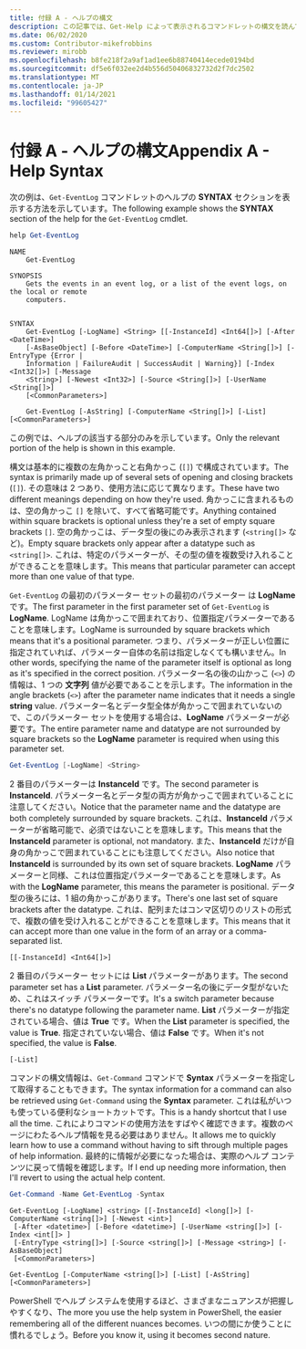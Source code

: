 ```yaml
---
title: 付録 A - ヘルプの構文
description: この記事では、Get-Help によって表示されるコマンドレットの構文を読んで理解する方法について説明します。
ms.date: 06/02/2020
ms.custom: Contributor-mikefrobbins
ms.reviewer: mirobb
ms.openlocfilehash: b8fe218f2a9af1ad1ee6b88740414ecede0194bd
ms.sourcegitcommit: df5e6f032ee2d4b556d50406832732d2f7dc2502
ms.translationtype: MT
ms.contentlocale: ja-JP
ms.lasthandoff: 01/14/2021
ms.locfileid: "99605427"
---
```

# <a name="appendix-a---help-syntax"></a><span data-ttu-id="c5771-103">付録 A - ヘルプの構文</span><span class="sxs-lookup"><span data-stu-id="c5771-103">Appendix A - Help Syntax</span></span>

<span data-ttu-id="c5771-104">次の例は、`Get-EventLog` コマンドレットのヘルプの **SYNTAX** セクションを表示する方法を示しています。</span><span class="sxs-lookup"><span data-stu-id="c5771-104">The following example shows the **SYNTAX** section of the help for the `Get-EventLog` cmdlet.</span></span>

```powershell
help Get-EventLog
```

```Output
NAME
    Get-EventLog

SYNOPSIS
    Gets the events in an event log, or a list of the event logs, on the local or remote
    computers.


SYNTAX
    Get-EventLog [-LogName] <String> [[-InstanceId] <Int64[]>] [-After <DateTime>]
    [-AsBaseObject] [-Before <DateTime>] [-ComputerName <String[]>] [-EntryType {Error |
    Information | FailureAudit | SuccessAudit | Warning}] [-Index <Int32[]>] [-Message
    <String>] [-Newest <Int32>] [-Source <String[]>] [-UserName <String[]>]
    [<CommonParameters>]

    Get-EventLog [-AsString] [-ComputerName <String[]>] [-List] [<CommonParameters>]
```

<span data-ttu-id="c5771-105">この例では、ヘルプの該当する部分のみを示しています。</span><span class="sxs-lookup"><span data-stu-id="c5771-105">Only the relevant portion of the help is shown in this example.</span></span>

<span data-ttu-id="c5771-106">構文は基本的に複数の左角かっこと右角かっこ (`[]`) で構成されています。</span><span class="sxs-lookup"><span data-stu-id="c5771-106">The syntax is primarily made up of several sets of opening and closing brackets (`[]`).</span></span> <span data-ttu-id="c5771-107">その意味は 2 つあり、使用方法に応じて異なります。</span><span class="sxs-lookup"><span data-stu-id="c5771-107">These have two different meanings depending on how they're used.</span></span> <span data-ttu-id="c5771-108">角かっこに含まれるものは、空の角かっこ `[]` を除いて、すべて省略可能です。</span><span class="sxs-lookup"><span data-stu-id="c5771-108">Anything contained within square brackets is optional unless they're a set of empty square brackets `[]`.</span></span> <span data-ttu-id="c5771-109">空の角かっこは、データ型の後にのみ表示されます (`<string[]>` など)。</span><span class="sxs-lookup"><span data-stu-id="c5771-109">Empty square brackets only appear after a datatype such as `<string[]>`.</span></span> <span data-ttu-id="c5771-110">これは、特定のパラメーターが、その型の値を複数受け入れることができることを意味します。</span><span class="sxs-lookup"><span data-stu-id="c5771-110">This means that particular parameter can accept more than one value of that type.</span></span>

<span data-ttu-id="c5771-111">`Get-EventLog` の最初のパラメーター セットの最初のパラメーター は **LogName** です。</span><span class="sxs-lookup"><span data-stu-id="c5771-111">The first parameter in the first parameter set of `Get-EventLog` is **LogName**.</span></span> <span data-ttu-id="c5771-112">LogName は角かっこで囲まれており、位置指定パラメーターであることを意味します。</span><span class="sxs-lookup"><span data-stu-id="c5771-112">LogName is surrounded by square brackets which means that it's a positional parameter.</span></span> <span data-ttu-id="c5771-113">つまり、パラメーターが正しい位置に指定されていれば、パラメーター自体の名前は指定しなくても構いません。</span><span class="sxs-lookup"><span data-stu-id="c5771-113">In other words, specifying the name of the parameter itself is optional as long as it's specified in the correct position.</span></span> <span data-ttu-id="c5771-114">パラメーター名の後の山かっこ (`<>`) の情報は、1 つの **文字列** 値が必要であることを示します。</span><span class="sxs-lookup"><span data-stu-id="c5771-114">The information in the angle brackets (`<>`) after the parameter name indicates that it needs a single **string** value.</span></span> <span data-ttu-id="c5771-115">パラメーター名とデータ型全体が角かっこで囲まれていないので、このパラメーター セットを使用する場合は、**LogName** パラメーターが必要です。</span><span class="sxs-lookup"><span data-stu-id="c5771-115">The entire parameter name and datatype are not surrounded by square brackets so the **LogName** parameter is required when using this parameter set.</span></span>

```powershell
Get-EventLog [-LogName] <String>
```

<span data-ttu-id="c5771-116">2 番目のパラメーターは **InstanceId** です。</span><span class="sxs-lookup"><span data-stu-id="c5771-116">The second parameter is **InstanceId**.</span></span> <span data-ttu-id="c5771-117">パラメーター名とデータ型の両方が角かっこで囲まれていることに注意してください。</span><span class="sxs-lookup"><span data-stu-id="c5771-117">Notice that the parameter name and the datatype are both completely surrounded by square brackets.</span></span> <span data-ttu-id="c5771-118">これは、**InstanceId** パラメーターが省略可能で、必須ではないことを意味します。</span><span class="sxs-lookup"><span data-stu-id="c5771-118">This means that the **InstanceId** parameter is optional, not mandatory.</span></span> <span data-ttu-id="c5771-119">また、**InstanceId** だけが自身の角かっこで囲まれていることにも注意してください。</span><span class="sxs-lookup"><span data-stu-id="c5771-119">Also notice that **InstanceId** is surrounded by its own set of square brackets.</span></span> <span data-ttu-id="c5771-120">**LogName** パラメーターと同様、これは位置指定パラメーターであることを意味します。</span><span class="sxs-lookup"><span data-stu-id="c5771-120">As with the **LogName** parameter, this means the parameter is positional.</span></span> <span data-ttu-id="c5771-121">データ型の後ろには、1 組の角かっこがあります。</span><span class="sxs-lookup"><span data-stu-id="c5771-121">There's one last set of square brackets after the datatype.</span></span> <span data-ttu-id="c5771-122">これは、配列またはコンマ区切りのリストの形式で、複数の値を受け入れることができることを意味します。</span><span class="sxs-lookup"><span data-stu-id="c5771-122">This means that it can accept more than one value in the form of an array or a comma-separated list.</span></span>

```
[[-InstanceId] <Int64[]>]
```

<span data-ttu-id="c5771-123">2 番目のパラメーター セットには **List** パラメーターがあります。</span><span class="sxs-lookup"><span data-stu-id="c5771-123">The second parameter set has a **List** parameter.</span></span> <span data-ttu-id="c5771-124">パラメーター名の後にデータ型がないため、これはスイッチ パラメーターです。</span><span class="sxs-lookup"><span data-stu-id="c5771-124">It's a switch parameter because there's no datatype following the parameter name.</span></span> <span data-ttu-id="c5771-125">**List** パラメーターが指定されている場合、値は **True** です。</span><span class="sxs-lookup"><span data-stu-id="c5771-125">When the **List** parameter is specified, the value is **True**.</span></span> <span data-ttu-id="c5771-126">指定されていない場合、値は **False** です。</span><span class="sxs-lookup"><span data-stu-id="c5771-126">When it's not specified, the value is **False**.</span></span>

```
[-List]
```

<span data-ttu-id="c5771-127">コマンドの構文情報は、`Get-Command` コマンドで **Syntax** パラメーターを指定して取得することもできます。</span><span class="sxs-lookup"><span data-stu-id="c5771-127">The syntax information for a command can also be retrieved using `Get-Command` using the **Syntax** parameter.</span></span> <span data-ttu-id="c5771-128">これは私がいつも使っている便利なショートカットです。</span><span class="sxs-lookup"><span data-stu-id="c5771-128">This is a handy shortcut that I use all the time.</span></span> <span data-ttu-id="c5771-129">これによりコマンドの使用方法をすばやく確認できます。複数のページにわたるヘルプ情報を見る必要はありません。</span><span class="sxs-lookup"><span data-stu-id="c5771-129">It allows me to quickly learn how to use a command without having to sift through multiple pages of help information.</span></span> <span data-ttu-id="c5771-130">最終的に情報が必要になった場合は、実際のヘルプ コンテンツに戻って情報を確認します。</span><span class="sxs-lookup"><span data-stu-id="c5771-130">If I end up needing more information, then I'll revert to using the actual help content.</span></span>

```powershell
Get-Command -Name Get-EventLog -Syntax
```

```Output
Get-EventLog [-LogName] <string> [[-InstanceId] <long[]>] [-ComputerName <string[]>] [-Newest <int>]
 [-After <datetime>] [-Before <datetime>] [-UserName <string[]>] [-Index <int[]> ]
 [-EntryType <string[]>] [-Source <string[]>] [-Message <string>] [-AsBaseObject]
 [<CommonParameters>]

Get-EventLog [-ComputerName <string[]>] [-List] [-AsString] [<CommonParameters>]
```

<span data-ttu-id="c5771-131">PowerShell でヘルプ システムを使用するほど、さまざまなニュアンスが把握しやすくなり、</span><span class="sxs-lookup"><span data-stu-id="c5771-131">The more you use the help system in PowerShell, the easier remembering all of the different nuances becomes.</span></span> <span data-ttu-id="c5771-132">いつの間にか使うことに慣れるでしょう。</span><span class="sxs-lookup"><span data-stu-id="c5771-132">Before you know it, using it becomes second nature.</span></span>
